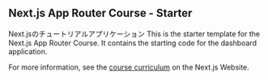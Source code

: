 ## Next.js App Router Course - Starter

Next.jsのチュートリアルアプリケーション
This is the starter template for the Next.js App Router Course. It contains the starting code for the dashboard application.

For more information, see the [course curriculum](https://nextjs.org/learn) on the Next.js Website.

